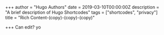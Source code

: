 +++
author = "Hugo Authors"
date = 2019-03-10T00:00:00Z
description = "A brief description of Hugo Shortcodes"
tags = ["shortcodes", "privacy"]
title = "Rich Content-(copy)-(copy)-(copy)"

+++
Can edit? yo